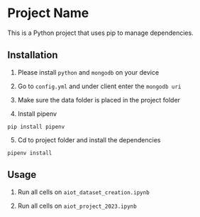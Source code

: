 # Project Name

This is a Python project that uses pip to manage dependencies.

## Installation

1. Please install `python` and `mongodb` on your device

2. Go to `config.yml` and under client enter the `mongodb uri`

3. Make sure the data folder is placed in the project folder

4. Install pipenv
```
pip install pipenv
```
5. Cd to project folder and install the dependencies
```
pipenv install
```

## Usage
1. Run all cells on `aiot_dataset_creation.ipynb`

2. Run all cells on `aiot_project_2023.ipynb`